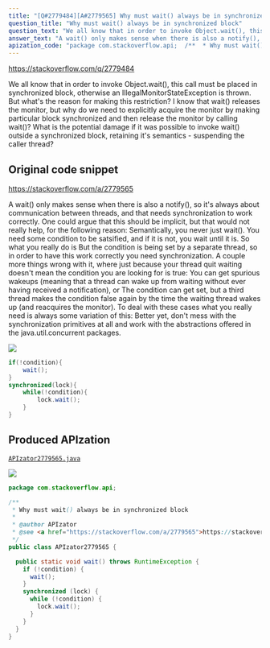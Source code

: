 ```yaml
---
title: "[Q#2779484][A#2779565] Why must wait() always be in synchronized block"
question_title: "Why must wait() always be in synchronized block"
question_text: "We all know that in order to invoke Object.wait(), this call must be placed in synchronized block, otherwise an IllegalMonitorStateException is thrown. But what's the reason for making this restriction? I know that wait() releases the monitor, but why do we need to explicitly acquire the monitor by making particular block synchronized and then release the monitor by calling wait()? What is the potential damage if it was possible to invoke wait() outside a synchronized block, retaining it's semantics - suspending the caller thread?"
answer_text: "A wait() only makes sense when there is also a notify(), so it's always about communication between threads, and that needs synchronization to work correctly. One could argue that this should be implicit, but that would not really help, for the following reason: Semantically, you never just wait(). You need some condition to be satsified, and if it is not, you wait until it is. So what you really do is But the condition is being set by a separate thread, so in order to have this work correctly you need synchronization. A couple more things wrong with it, where just because your thread quit waiting doesn't mean the condition you are looking for is true: You can get spurious wakeups (meaning that a thread can wake up from waiting without ever having received a notification), or The condition can get set, but a third thread makes the condition false again by the time the waiting thread wakes up (and reacquires the monitor). To deal with these cases what you really need is always some variation of this: Better yet, don't mess with the synchronization primitives at all and work with the abstractions offered in the java.util.concurrent packages."
apization_code: "package com.stackoverflow.api;  /**  * Why must wait() always be in synchronized block  *  * @author APIzator  * @see <a href=\"https://stackoverflow.com/a/2779565\">https://stackoverflow.com/a/2779565</a>  */ public class APIzator2779565 {    public static void wait() throws RuntimeException {     if (!condition) {       wait();     }     synchronized (lock) {       while (!condition) {         lock.wait();       }     }   } }"
---
```


https://stackoverflow.com/q/2779484

We all know that in order to invoke Object.wait(), this call must be placed in synchronized block, otherwise an IllegalMonitorStateException is thrown. But what&#x27;s the reason for making this restriction? I know that wait() releases the monitor, but why do we need to explicitly acquire the monitor by making particular block synchronized and then release the monitor by calling wait()?
What is the potential damage if it was possible to invoke wait() outside a synchronized block, retaining it&#x27;s semantics - suspending the caller thread?



## Original code snippet

https://stackoverflow.com/a/2779565

A wait() only makes sense when there is also a notify(), so it&#x27;s always about communication between threads, and that needs synchronization to work correctly. One could argue that this should be implicit, but that would not really help, for the following reason:
Semantically, you never just wait(). You need some condition to be satsified, and if it is not, you wait until it is. So what you really do is
But the condition is being set by a separate thread, so in order to have this work correctly you need synchronization.
A couple more things wrong with it, where just because your thread quit waiting doesn&#x27;t mean the condition you are looking for is true:
You can get spurious wakeups (meaning that a thread can wake up from waiting without ever having received a notification), or
The condition can get set, but a third thread makes the condition false again by the time the waiting thread wakes up (and reacquires the monitor).
To deal with these cases what you really need is always some variation of this:
Better yet, don&#x27;t mess with the synchronization primitives at all and work with the abstractions offered in the java.util.concurrent packages.

<div class="code-logo"><img src="/stackoverflow.png" /></div>

```java
if(!condition){
    wait();
}
synchronized(lock){
    while(!condition){
        lock.wait();
    }
}
```

## Produced APIzation

[`APIzator2779565.java`](https://github.com/pasqualesalza/apization-temp-data/raw/master/search/APIzator2779565.java)

<div class="code-logo"><img src="/apizator.png" /></div>

```java
package com.stackoverflow.api;

/**
 * Why must wait() always be in synchronized block
 *
 * @author APIzator
 * @see <a href="https://stackoverflow.com/a/2779565">https://stackoverflow.com/a/2779565</a>
 */
public class APIzator2779565 {

  public static void wait() throws RuntimeException {
    if (!condition) {
      wait();
    }
    synchronized (lock) {
      while (!condition) {
        lock.wait();
      }
    }
  }
}

```